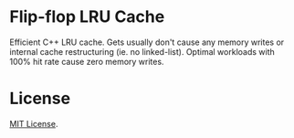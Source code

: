 # Flip-flop LRU Cache

Efficient C++ LRU cache. Gets usually don't cause any memory writes or internal
cache restructuring (ie. no linked-list). Optimal workloads with 100% hit rate
cause zero memory writes.

# License
[MIT License](LICENSE).
